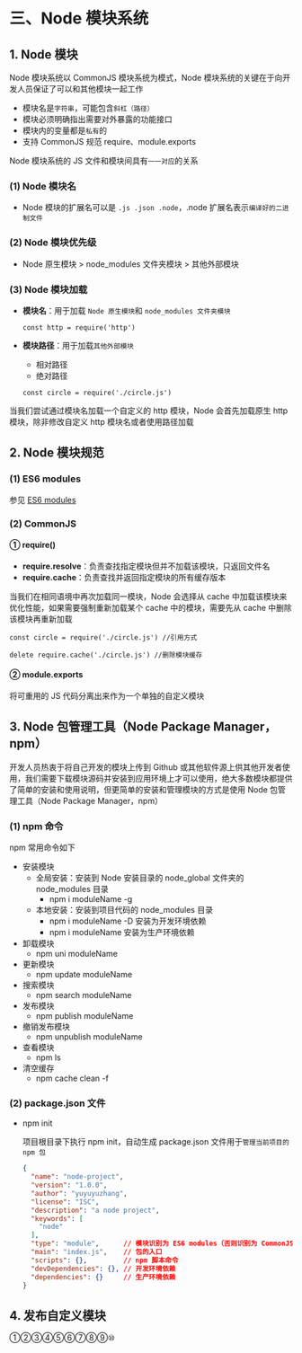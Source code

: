 # 三、Node 模块系统

## 1. Node 模块

Node 模块系统以 CommonJS 模块系统为模式，Node 模块系统的关键在于向开发人员保证了可以和其他模块一起工作

* 模块名是`字符串`，可能包含`斜杠（路径）`
* 模块必须明确指出需要对外暴露的功能接口
* 模块内的变量都是`私有`的
* 支持 CommonJS 规范 require、module.exports

Node 模块系统的 JS 文件和模块间具有`一一对应`的关系

### (1) Node 模块名

* Node 模块的扩展名可以是 `.js .json .node`，.node 扩展名表示`编译好的二进制文件`

### (2) Node 模块优先级

* Node 原生模块 > node_modules 文件夹模块 > 其他外部模块

### (3) Node 模块加载

* **模块名**：用于加载 `Node 原生模块`和 `node_modules 文件夹模块`

  ```node
  const http = require('http')
  ```

* **模块路径**：用于加载`其他外部模块`
  * 相对路径
  * 绝对路径

  ```node
  const circle = require('./circle.js')
  ```

当我们尝试通过模块名加载一个自定义的 http 模块，Node 会首先加载原生 http 模块，除非修改自定义 http 模块名或者使用路径加载

## 2. Node 模块规范

### (1) ES6 modules

参见 [ES6 modules](https://github.com/yuyuyuzhang/Blog/blob/master/articles/JS/ES6/%E5%8D%81%E4%B8%80%E3%80%81%E6%A8%A1%E5%9D%97.md)

### (2) CommonJS

#### ① require()

* **require.resolve**：负责查找指定模块但并不加载该模块，只返回文件名
* **require.cache**：负责查找并返回指定模块的所有缓存版本

当我们在相同语境中再次加载同一模块，Node 会选择从 cache 中加载该模块来优化性能，如果需要强制重新加载某个 cache 中的模块，需要先从 cache 中删除该模块再重新加载

```node
const circle = require('./circle.js') //引用方式

delete require.cache('./circle.js') //删除模块缓存
```

#### ② module.exports

将可重用的 JS 代码分离出来作为一个单独的自定义模块

## 3. Node 包管理工具（Node Package Manager，npm）

开发人员热衷于将自己开发的模块上传到 Github 或其他软件源上供其他开发者使用，我们需要下载模块源码并安装到应用环境上才可以使用，绝大多数模块都提供了简单的安装和使用说明，但更简单的安装和管理模块的方式是使用 Node 包管理工具（Node Package Manager，npm）

### (1) npm 命令

npm 常用命令如下

* 安装模块
  * 全局安装：安装到 Node 安装目录的 node_global 文件夹的 node_modules 目录
    * npm i moduleName -g
  * 本地安装：安装到项目代码的 node_modules 目录
    * npm i moduleName -D  安装为开发环境依赖
    * npm i moduleName     安装为生产环境依赖
* 卸载模块
  * npm uni moduleName
* 更新模块
  * npm update moduleName
* 搜索模块
  * npm search moduleName
* 发布模块
  * npm publish moduleName
* 撤销发布模块
  * npm unpublish moduleName
* 查看模块
  * npm ls
* 清空缓存
  * npm cache clean -f

### (2) package.json 文件

* npm init

  项目根目录下执行 npm init，自动生成 package.json 文件用于`管理当前项目的 npm 包`

  ```json
  {
    "name": "node-project",
    "version": "1.0.0",
    "author": "yuyuyuzhang", 
    "license": "ISC",
    "description": "a node project",
    "keywords": [
      "node"
    ],
    "type": "module",      // 模块识别为 ES6 modules（否则识别为 CommonJS 模块）
    "main": "index.js",    // 包的入口
    "scripts": {},         // npm 脚本命令
    "devDependencies": {}, // 开发环境依赖
    "dependencies": {}     // 生产环境依赖
  }
  ```

## 4. 发布自定义模块

①②③④⑤⑥⑦⑧⑨⑩
